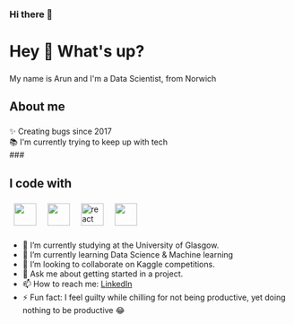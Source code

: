 ### Hi there 👋

<h1 align="left">Hey 👋 What's up?</h1>

###

<p align="left">My name is Arun and I'm a Data Scientist, from Norwich</p>

###

<h2 align="left">About me</h2>

###

<p align="left">✨ Creating bugs since 2017<br>📚 I'm currently trying to keep up with tech<br>
###

<h2 align="left">I code with</h2>

###

<div align="left"> 
  <img src="https://cdn.jsdelivr.net/gh/devicons/devicon@latest/icons/python/python-original-wordmark.svg" height="40"/>
  <img width="12" />
  <img src="https://cdn.jsdelivr.net/gh/devicons/devicon@latest/icons/bash/bash-original.svg" height="40"/>
  <img width="12" />
  <img src="https://cdn.jsdelivr.net/gh/devicons/devicon/icons/react/react-original.svg" height="40" alt="react logo"  />
  <img width="12" />
  <img src="https://cdn.jsdelivr.net/gh/devicons/devicon@latest/icons/pytorch/pytorch-original.svg" height="40"/>
  <img width="12" />

</div>

###
- 🔭 I’m currently studying at the University of Glasgow.
- 🌱 I’m currently learning Data Science & Machine learning
- 👯 I’m looking to collaborate on Kaggle competitions.
- 💬 Ask me about getting started in a project. 
- 📫 How to reach me: [LinkedIn](https://www.linkedin.com/in/arun-soundarrajan)
- ⚡ Fun fact: I feel guilty while chilling for not being productive, yet doing nothing to be productive 😂

